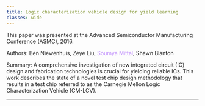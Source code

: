 ```yaml
---
title: Logic characterization vehicle design for yield learning
classes: wide
---
```


This paper was presented at the Advanced Semiconductor Manufacturing Conference (ASMC), 2016.

Authors: Ben Niewenhuis, Zeye Liu, <span style="color:#BB86FC">Soumya Mittal</span>, Shawn Blanton

Summary: A comprehensive investigation of new integrated circuit (IC) design and fabrication technologies is crucial for yielding reliable ICs. This work describes the state of a novel test chip design methodology that results in a test chip referred to as the Carnegie Mellon Logic Characterization Vehicle (CM-LCV).

---
